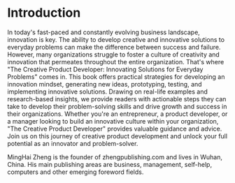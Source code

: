 # Introduction

In today's fast-paced and constantly evolving business landscape, innovation is key. The ability to develop creative and innovative solutions to everyday problems can make the difference between success and failure. However, many organizations struggle to foster a culture of creativity and innovation that permeates throughout the entire organization. That's where "The Creative Product Developer: Innovating Solutions for Everyday Problems" comes in. This book offers practical strategies for developing an innovation mindset, generating new ideas, prototyping, testing, and implementing innovative solutions. Drawing on real-life examples and research-based insights, we provide readers with actionable steps they can take to develop their problem-solving skills and drive growth and success in their organizations. Whether you're an entrepreneur, a product developer, or a manager looking to build an innovative culture within your organization, "The Creative Product Developer" provides valuable guidance and advice. Join us on this journey of creative product development and unlock your full potential as an innovator and problem-solver.


MingHai Zheng is the founder of zhengpublishing.com and lives in Wuhan, China. His main publishing areas are business, management, self-help, computers and other emerging foreword fields.
